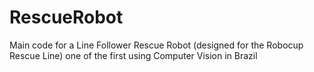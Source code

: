 # RescueRobot
Main code for a Line Follower Rescue Robot (designed for the Robocup Rescue Line) one of the first using Computer Vision in Brazil
